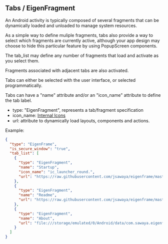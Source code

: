 ## Tabs / EigenFragment

An Android activity is typically composed of several fragments that can be dynamically loaded and unloaded to manage system resources.

As a simple way to define muliple fragments, tabs also provide a way to select which fragments are currently active, although your app design may choose to hide this particular feature by using PopupScreen components.

The tab_list may define any number of fragments that load and activate as you select them.

Fragments associated with adjacent tabs are also activated.

Tabs can either be selected with the user interface, or selected programmatically.

Tabs can have a "name" attribute and/or an "icon_name" attribute to define the tab label.

* type: "EigenFragment", represents a tab/fragment specification 
* icon_name: [Internal Icons](./icon.md)
* url: attribute to dynamically load layouts, components and actions.

Example:

```json
{
  "type": "EigenFrame",
  "is_secure_window": "true",
  "tab_list": [
    {
      "type": "EigenFragment",
      "name": "Startup",
      "icon_name": "ic_launcher_round.",
      "url": "https://raw.githubusercontent.com/jsawaya/eigenframe/master/web/frames/define-clones.json"
    },
    {
      "type": "EigenFragment",
      "name": "Readme",
      "url": "https://raw.githubusercontent.com/jsawaya/eigenframe/master/web/frames/eigenframe-readme.json"
    },
    {
      "type": "EigenFragment",
      "name": "About",
      "url": "file:///storage/emulated/0/Android/data/com.sawaya.eigenframe/files/about.json"
    }
  ]
}
```
